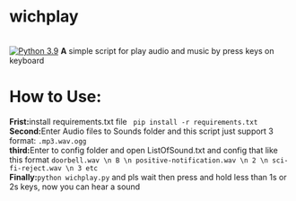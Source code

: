 <h1>wichplay</h1>
<br>
<a href="http://www.python.org/download/" rel="nofollow"><img src="https://img.shields.io/badge/Python-3.9-yellow.svg" alt="Python 3.9" data-canonical-src="https://img.shields.io/badge/Python-3.9-yellow.svg" style="max-width: 100%;"></a>
<strong>A</strong> simple script for play audio and music by press keys on keyboard
<h1>How to Use:</h1>
<strong>Frist:</strong>install requirements.txt file <code> pip install -r requirements.txt</code>
<br>
<strong>Second:</strong>Enter Audio files to Sounds folder and this script just support 3 format: <code>.mp3</code><code>.wav</code><code>.ogg</code>
<br>
<strong>third:</strong>Enter to config folder and open ListOfSound.txt and config that like this format <code>doorbell.wav \n B \n positive-notification.wav \n 2 \n sci-fi-reject.wav \n 3 etc</code>
<br>
<strong>Finally:</strong><code>python wichplay.py</code> and pls wait then press and hold less than 1s or 2s  keys, now you can hear a sound 
